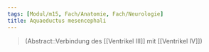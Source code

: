 ```yaml
---
tags: [Modul/m15, Fach/Anatomie, Fach/Neurologie]
title: Aquaeductus mesencephali
---
```

> (Abstract::Verbindung des [[Ventrikel III]] mit [[Ventrikel IV]])